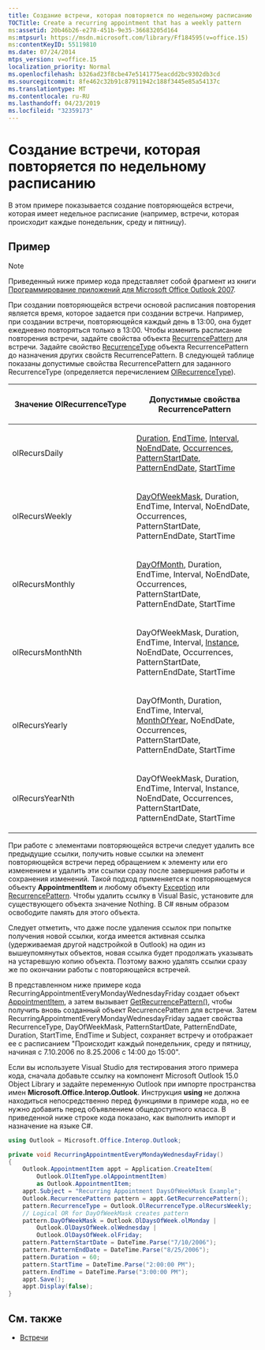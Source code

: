 ```yaml
---
title: Создание встречи, которая повторяется по недельному расписанию
TOCTitle: Create a recurring appointment that has a weekly pattern
ms:assetid: 20b46b26-e278-451b-9e35-36683205d164
ms:mtpsurl: https://msdn.microsoft.com/library/Ff184595(v=office.15)
ms:contentKeyID: 55119810
ms.date: 07/24/2014
mtps_version: v=office.15
localization_priority: Normal
ms.openlocfilehash: b326ad23f8cbe47e5141775eacdd2bc9302db3cd
ms.sourcegitcommit: 8fe462c32b91c87911942c188f3445e85a54137c
ms.translationtype: MT
ms.contentlocale: ru-RU
ms.lasthandoff: 04/23/2019
ms.locfileid: "32359173"
---
```

# <a name="create-a-recurring-appointment-that-has-a-weekly-pattern"></a>Создание встречи, которая повторяется по недельному расписанию

В этом примере показывается создание повторяющейся встречи, которая имеет недельное расписание (например, встречи, которая происходит каждые понедельник, среду и пятницу).

## <a name="example"></a>Пример

> [!NOTE] 
> Приведенный ниже пример кода представляет собой фрагмент из книги [Программирование приложений для Microsoft Office Outlook 2007](https://www.amazon.com/gp/product/0735622493?ie=UTF8&tag=msmsdn-20&linkCode=as2&camp=1789&creative=9325&creativeASIN=0735622493).


При создании повторяющейся встречи основой расписания повторения является время, которое задается при создании встречи. Например, при создании встречи, повторяющейся каждый день в 13:00, она будет ежедневно повторяться только в 13:00. Чтобы изменить расписание повторения встречи, задайте свойства объекта [RecurrencePattern](https://msdn.microsoft.com/library/bb608903\(v=office.15\)) для встречи. Задайте свойство [RecurrenceType](https://msdn.microsoft.com/library/bb623463\(v=office.15\)) объекта RecurrencePattern до назначения других свойств RecurrencePattern. В следующей таблице показаны допустимые свойства RecurrencePattern для заданного RecurrenceType (определяется перечислением [OlRecurrenceType](https://msdn.microsoft.com/library/bb647129\(v=office.15\))).

<table>
<colgroup>
<col style="width: 50%" />
<col style="width: 50%" />
</colgroup>
<thead>
<tr class="header">
<th><p>Значение OlRecurrenceType</p></th>
<th><p>Допустимые свойства RecurrencePattern</p></th>
</tr>
</thead>
<tbody>
<tr class="odd">
<td><p>olRecursDaily</p></td>
<td><p><a href="https://msdn.microsoft.com/library/bb644889(v=office.15)">Duration</a>, <a href="https://msdn.microsoft.com/library/bb644544(v=office.15)">EndTime</a>, <a href="https://msdn.microsoft.com/library/bb624287(v=office.15)">Interval</a>, <a href="https://msdn.microsoft.com/library/bb646849(v=office.15)">NoEndDate</a>, <a href="https://msdn.microsoft.com/library/bb611303(v=office.15)">Occurrences</a>, <a href="https://msdn.microsoft.com/library/bb624492(v=office.15)">PatternStartDate</a>, <a href="https://msdn.microsoft.com/library/bb609279(v=office.15)">PatternEndDate</a>, <a href="https://msdn.microsoft.com/library/bb646324(v=office.15)">StartTime</a></p></td>
</tr>
<tr class="even">
<td><p>olRecursWeekly</p></td>
<td><p><a href="https://msdn.microsoft.com/library/bb609163(v=office.15)">DayOfWeekMask</a>, Duration, EndTime, Interval, NoEndDate, Occurrences, PatternStartDate, PatternEndDate, StartTime</p></td>
</tr>
<tr class="odd">
<td><p>olRecursMonthly</p></td>
<td><p><a href="https://msdn.microsoft.com/library/bb622604(v=office.15)">DayOfMonth</a>, Duration, EndTime, Interval, NoEndDate, Occurrences, PatternStartDate, PatternEndDate, StartTime</p></td>
</tr>
<tr class="even">
<td><p>olRecursMonthNth</p></td>
<td><p>DayOfWeekMask, Duration, EndTime, Interval, <a href="https://msdn.microsoft.com/library/bb645269(v=office.15)">Instance</a>, NoEndDate, Occurrences, PatternStartDate, PatternEndDate, StartTime</p></td>
</tr>
<tr class="odd">
<td><p>olRecursYearly</p></td>
<td><p>DayOfMonth, Duration, EndTime, Interval, <a href="https://msdn.microsoft.com/library/bb610515(v=office.15)">MonthOfYear</a>, NoEndDate, Occurrences, PatternStartDate, PatternEndDate, StartTime</p></td>
</tr>
<tr class="even">
<td><p>olRecursYearNth</p></td>
<td><p>DayOfWeekMask, Duration, EndTime, Interval, Instance, NoEndDate, Occurrences, PatternStartDate, PatternEndDate, StartTime</p></td>
</tr>
</tbody>
</table>


При работе с элементами повторяющейся встречи следует удалить все предыдущие ссылки, получить новые ссылки на элемент повторяющейся встречи перед обращением к элементу или его изменением и удалить эти ссылки сразу после завершения работы и сохранения изменений. Такой подход применяется к повторяющемуся объекту **AppointmentItem** и любому объекту [Exception](https://msdn.microsoft.com/library/bb610440\(v=office.15\)) или [RecurrencePattern](https://msdn.microsoft.com/library/bb608903\(v=office.15\)). Чтобы удалить ссылку в Visual Basic, установите для существующего объекта значение Nothing. В C\# явным образом освободите память для этого объекта.

Следует отметить, что даже после удаления ссылок при попытке получения новой ссылки, когда имеется активная ссылка (удерживаемая другой надстройкой в Outlook) на один из вышеупомянутых объектов, новая ссылка будет продолжать указывать на устаревшую копию объекта. Поэтому важно удалять ссылки сразу же по окончании работы с повторяющейся встречей.

В представленном ниже примере кода RecurringAppointmentEveryMondayWednesdayFriday создает объект [AppointmentItem](https://msdn.microsoft.com/library/bb645611\(v=office.15\)), а затем вызывает [GetRecurrencePattern()](https://msdn.microsoft.com/library/bb652582\(v=office.15\)), чтобы получить вновь созданный объект RecurrencePattern для встречи. Затем RecurringAppointmentEveryMondayWednesdayFriday задает свойства RecurrenceType, DayOfWeekMask, PatternStartDate, PatternEndDate, Duration, StartTime, EndTime и Subject, сохраняет встречу и отображает ее с расписанием "Происходит каждый понедельник, среду и пятницу, начиная с 7.10.2006 по 8.25.2006 с 14:00 до 15:00".

Если вы используете Visual Studio для тестирования этого примера кода, сначала добавьте ссылку на компонент Microsoft Outlook 15.0 Object Library и задайте переменную Outlook при импорте пространства имен **Microsoft.Office.Interop.Outlook**. Инструкция **using** не должна находиться непосредственно перед функциями в примере кода, но ее нужно добавить перед объявлением общедоступного класса. В приведенной ниже строке кода показано, как выполнить импорт и назначение на языке C\#.

```csharp
using Outlook = Microsoft.Office.Interop.Outlook;
```

```csharp
private void RecurringAppointmentEveryMondayWednesdayFriday()
{
    Outlook.AppointmentItem appt = Application.CreateItem(
        Outlook.OlItemType.olAppointmentItem)
        as Outlook.AppointmentItem;
    appt.Subject = "Recurring Appointment DaysOfWeekMask Example";
    Outlook.RecurrencePattern pattern = appt.GetRecurrencePattern();
    pattern.RecurrenceType = Outlook.OlRecurrenceType.olRecursWeekly;
    // Logical OR for DayOfWeekMask creates pattern
    pattern.DayOfWeekMask = Outlook.OlDaysOfWeek.olMonday |
        Outlook.OlDaysOfWeek.olWednesday |
        Outlook.OlDaysOfWeek.olFriday;
    pattern.PatternStartDate = DateTime.Parse("7/10/2006");
    pattern.PatternEndDate = DateTime.Parse("8/25/2006");
    pattern.Duration = 60;
    pattern.StartTime = DateTime.Parse("2:00:00 PM");
    pattern.EndTime = DateTime.Parse("3:00:00 PM");
    appt.Save();
    appt.Display(false);
}
```

## <a name="see-also"></a>См. также

- [Встречи](appointments.md)

